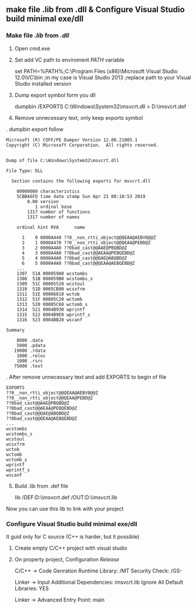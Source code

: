 ## make file .lib from .dll & Configure Visual Studio build minimal exe/dll 

### Make file *.lib* from *.dll*

1. Open cmd.exe

2. Set add VC path to enviroment *PATH* variable

	set PATH=%PATH%;C:\Program Files (x86)\Microsoft Visual Studio 12.0\VC\bin
	;in my case is Visual Studio 2013
	;replace path to your Visual Studio installed version
	
3. Dump export symbol form you dll

	dumpbin /EXPORTS C:\Windows\System32\msvcrt.dll > D:\imsvcrt.def
	
4. Remove unnecessary text, only keep exports symbol

. dumpbin export follow

	Microsoft (R) COFF/PE Dumper Version 12.00.21005.1
	Copyright (C) Microsoft Corporation.  All rights reserved.


	Dump of file C:\Windows\System32\msvcrt.dll

	File Type: DLL

	  Section contains the following exports for msvcrt.dll

		00000000 characteristics
		5CBBA6FD time date stamp Sun Apr 21 00:10:53 2019
			0.00 version
			   1 ordinal base
			1317 number of functions
			1317 number of names

		ordinal hint RVA      name

		  1    0 0000A440 ??0__non_rtti_object@@QEAA@AEBV0@@Z
          2    1 0000A470 ??0__non_rtti_object@@QEAA@PEBD@Z
          3    2 0000A4A0 ??0bad_cast@@AAE@PBQBD@Z
          4    3 0000A4A0 ??0bad_cast@@AEAA@PEBQEBD@Z
          5    4 0000A4A0 ??0bad_cast@@QAE@ABQBD@Z
          6    5 0000A4A0 ??0bad_cast@@QEAA@AEBQEBD@Z
		...
		1307  51A 000059A0 wcstombs
		1308  51B 000059B0 wcstombs_s
		1309  51C 00005520 wcstoul
		1310  51D 0005CB80 wcsxfrm
		1311  51E 00006810 wctob
		1312  51F 00005C20 wctomb
		1313  520 00005C60 wctomb_s
		1314  521 0004B930 wprintf
		1315  522 0004B9E0 wprintf_s
		1316  523 0004BB20 wscanf
		
	Summary

        8000 .data
        5000 .pdata
       19000 .rdata
        1000 .reloc
        1000 .rsrc
       75000 .text
	   
. After remove unnecessary text and add EXPORTS to begin of file

	EXPORTS
	??0__non_rtti_object@@QEAA@AEBV0@@Z
	??0__non_rtti_object@@QEAA@PEBD@Z
    ??0bad_cast@@AAE@PBQBD@Z
    ??0bad_cast@@AEAA@PEBQEBD@Z
    ??0bad_cast@@QAE@ABQBD@Z
    ??0bad_cast@@QEAA@AEBQEBD@Z
	...
	wcstombs
    wcstombs_s
    wcstoul
    wcsxfrm
    wctob
    wctomb
    wctomb_s
    wprintf
    wprintf_s
    wscanf

5. Build .lib from .def file

	lib /DEF:D:\imsvcrt.def /OUT:D:\imsvcrt.lib
	
	
Now you can use this lib to link with your project


### Configure Visual Studio build minimal exe/dll 

It guid only for C source (C++ is harder, but it possible)

1. Create empty C/C++ project with visual studio

2. On property project, Configuration *Release*

	C/C++ -> Code Genration
		Runtime Library: /MT
		Security Check: /GS-
		
	Linker -> Input
		Additional Dependencies: imsvcrt.lib
		Ignore All Default Libraries: YES
	
	Linker -> Advanced
		Entry Point: main
		

